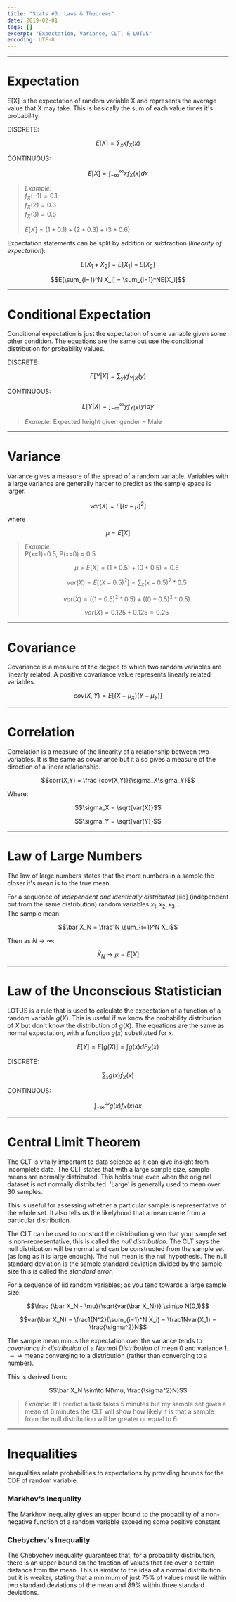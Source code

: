 ```yaml
---
title: "Stats #3: Laws & Theorems"
date: 2019-02-01
tags: []
excerpt: "Expectation, Variance, CLT, & LOTUS"
encoding: UTF-8
---
```


---
# Expectation

E[X] is the expectation of random variable X and represents the average value that X may take. This is basically the sum of each value times it's probability.  

DISCRETE:

$$E[X] = \sum_xxf_X(x)$$

CONTINUOUS:

$$E[X] = \int_{-\infty}^{\infty} xf_X(x)dx$$

> *Example*:  
> $f_X(-1) = 0.1$  
> $f_X(2) = 0.3$  
> $f_X(3) = 0.6$  
> 
> $E[X] = (1 * 0.1) + (2 * 0.3) + (3 * 0.6)$

Expectation statements can be split by addition or subtraction (*linearity of expectation*):

$$E[X_1 + X_2] = E[X_1] + E[X_2]$$

$$E[\sum_{i=1}^N X_i] = \sum_{i=1}^NE[X_i]$$

---
# Conditional Expectation

Conditional expectation is just the expectation of some variable given some other condition. The equations are the same but use the conditional distribution for probability values.

DISCRETE:

$$E[Y|X] = \sum_yyf_{Y|X}(y)$$

CONTINUOUS:

$$E[Y|X] = \int_{-\infty}^\infty yf_{Y|X}(y)dy$$

> *Example*: Expected height given gender = Male

---
# Variance

Variance gives a measure of the spread of a random variable. Variables with a large variance are generally harder to predict as the sample space is larger.  

$$var(X) = E[(x-\mu)^2]$$

where

$$\mu = E[X]$$

> *Example*:  
> P(x=1)=0.5, P(x=0) = 0.5  
>
> $$\mu = E[X] = (1*0.5) + (0*0.5) = 0.5$$
> 
> $$var(X) = E[(X-0.5)^2] = \sum_x (x-0.5)^2*0.5$$
> 
> $$var(X) = ((1-0.5)^2*0.5) + ((0-0.5)^2*0.5)$$
> 
> $$var(X) = 0.125 + 0.125 = 0.25$$

---
# Covariance

Covariance is a measure of the degree to which two random variables are linearly related. A positive covariance value represents linearly related variables.

$$cov(X,Y) = E[(X-\mu_X)(Y-\mu_Y)]$$

---
# Correlation

Correlation is a measure of the linearity of a relationship between two variables. It is the same as covariance but it also gives a measure of the direction of a linear relationship.

$$corr(X,Y) = \frac {cov(X,Y)}{\sigma_X\sigma_Y}$$

Where:

$$\sigma_X = \sqrt{var(X)}$$

$$\sigma_Y = \sqrt{var(Y)}$$

---
# Law of Large Numbers

The law of large numbers states that the more numbers in a sample the closer it's mean is to the true mean.

For a sequence of *independent and identically distributed* [iid] (independent but from the same distribution) random variables $x_1, x_2, x_3...$  
The sample mean:

$$\bar X_N = \frac1N \sum_{i=1}^N X_i$$

Then as $N \rightarrow \infty$:

$$\bar X_N \rightarrow \mu=E[X]$$

---
# Law of the Unconscious Statistician

LOTUS is a rule that is used to calculate the expectation of a function of a random variable $g(X)$. This is useful if we know the probability distribution of $X$ but don't know the distribution of $g(X)$. The equations are the same as normal expectation, with a function $g(x)$ substituted for $x$.

$$E[Y] = E[g(X)] = \int g(x)dF_X(x)$$

DISCRETE:

$$\sum_x g(x)f_X(x)$$

CONTINUOUS:

$$\int_{-\infty}^{\infty}g(x)f_X(x)dx$$

---
# Central Limit Theorem

The CLT is vitally important to data science as it can give insight from incomplete data. The CLT states that with a large sample size, sample means are normally distributed. This holds true even when the original dataset is not normally distributed. 'Large' is generally used to mean over 30 samples.

This is useful for assessing whether a particular sample is representative of the whole set. It also tells us the likelyhood that a mean came from a particular distribution.

The CLT can be used to constuct the distribution given that your sample set is non-representative, this is called the *null distribution*. The CLT says the null distribution will be normal and can be constructed from the sample set (as long as it is large enough). The null mean is the null hypothesis. The null standard deviation is the sample standard deviation divided by the sample size this is called the *standard error*.

For a sequence of iid random variables; as you tend towards a large sample size:

$$\frac {\bar X_N - \mu}{\sqrt{var(\bar X_N)}} \sim\to N(0,1)$$

$$var(\bar X_N) = \frac1{N^2}(\sum_{i=1}^N X_i) = \frac1Nvar(X_1) = \frac{\sigma^2}N$$

The sample mean minus the expectation over the variance tends to *covariance in distribution* of a *Normal Distribution* of mean 0 and variance 1. $\sim\to$ means converging to a distribution (rather than converging to a number).

This is derived from:

$$\bar X_N \sim\to N(\mu, \frac{\sigma^2}N)$$

> *Example*: If I predict a task takes 5 minutes but my sample set gives a mean of 6 minutes the CLT will show how likely it is that a sample from the null distribution will be greater or equal to 6.

---
# Inequalities

Inequalities relate probabilities to expectations by providing bounds for the CDF of  random variable.

### Markhov's Inequality

The Markhov inequality gives an upper bound to the probability of a non-negative function of a random variable exceeding some positive constant.

### Chebychev's Inequality

The Chebychev inequality guarantees that, for a probability distribution, there is an upper bound on the fraction of values that are over a certain distance from the mean. This is similar to the idea of a normal distribution but it is weaker, stating that a minimum of just 75% of values must lie within two standard deviations of the mean and 89% within three standard deviations.